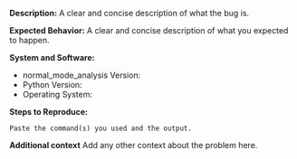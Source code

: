 **Description:**
A clear and concise description of what the bug is.

**Expected Behavior:**
A clear and concise description of what you expected to happen.

**System and Software:**
* normal_mode_analysis Version:
* Python Version:
* Operating System:

**Steps to Reproduce:**
```
Paste the command(s) you used and the output.
```

 **Additional context**
Add any other context about the problem here.
